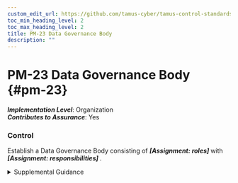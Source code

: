 ```yaml
---
custom_edit_url: https://github.com/tamus-cyber/tamus-control-standards/tree/main/content/tamus.edu/TAMUS_profile.xml
toc_min_heading_level: 2
toc_max_heading_level: 2
title: PM-23 Data Governance Body
description: ""
---
```


# PM-23 Data Governance Body {#pm-23}

_**Implementation Level**_: Organization\
_**Contributes to Assurance**_: Yes

### Control

Establish a Data Governance Body consisting of <strong title="pm-23_odp.01"> <em>[Assignment: roles]</em> </strong> with <strong title="pm-23_odp.02"> <em>[Assignment: responsibilities]</em> </strong>.

<details>
  <summary>Supplemental Guidance</summary>

A Data Governance Body can help ensure that the organization has coherent policies and the ability to balance the utility of data with security and privacy requirements. The Data Governance Body establishes policies, procedures, and standards that facilitate data governance so that data, including personally identifiable information, is effectively managed and maintained in accordance with applicable laws, executive orders, directives, regulations, policies, standards, and guidance. Responsibilities can include developing and implementing guidelines that support data modeling, quality, integrity, and the de-identification needs of personally identifiable information across the information life cycle as well as reviewing and approving applications to release data outside of the organization, archiving the applications and the released data, and performing post-release monitoring to ensure that the assumptions made as part of the data release continue to be valid. Members include the chief information officer, senior agency information security officer, and senior agency official for privacy. Federal agencies are required to establish a Data Governance Body with specific roles and responsibilities in accordance with the <a xmlns="http://csrc.nist.gov/ns/oscal/1.0" href="#511da9ca-604d-43f7-be41-b862085420a9">EVIDACT</a> and policies set forth under <a xmlns="http://csrc.nist.gov/ns/oscal/1.0" href="#d886c141-c832-4ad7-ac6d-4b94f4b550d3">OMB M-19-23</a>.

</details>

